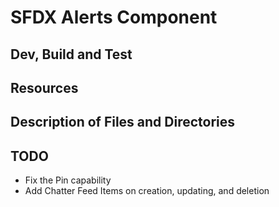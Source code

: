 # SFDX  Alerts Component

## Dev, Build and Test


## Resources


## Description of Files and Directories


## TODO
* Fix the Pin capability
* Add Chatter Feed Items on creation, updating, and deletion
